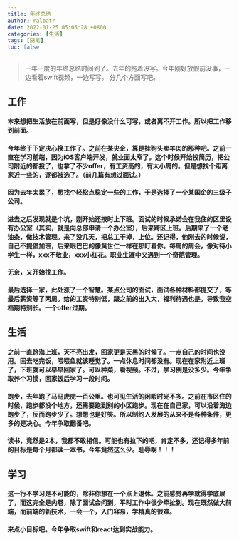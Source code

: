 ```yaml
---
title: 年终总结
author: ralbatr
date: 2022-01-25 05:05:28 +0800
categories: [生活]
tags: [随笔]
toc: false
---
```


> 一年一度的年终总结时间到了。去年的拖着没写。今年刚好放假前没事，一边看着swift视频，一边写写。
    分几个方面写吧。

## 工作
#### 本来想把生活放在前面写，但是好像没什么可写，或者离不开工作。所以把工作移到前面。
#### 今年终于下定决心换工作了。之前在某央企，算是挂狗头卖羊肉的那种吧。之前一直在学习前端，因为iOS客户端开发，就业面太窄了。这个时候开始投简历，把公司附近的都投了，也拿了不少offer，有工资高的，有大小周的。但是想找个距离家近一些的，逐都被选了。（前几篇有想过面试。）
#### 因为去年太累了，想找个轻松点稳定一些的工作，于是选择了一个某国企的三级子公司。
#### 进去之后发现就是个坑，刚开始还按时上下班。面试的时候承诺会在我住的区里设有办公室（其实，就是向总部申请一个办公室），后来跨区上班。后期来了一个老油条，做技术管理。来了没几天，把总工干掉，上位。还记得，他刚去的时候说，自己不提倡加班，后来眼巴巴的像黄世仁一样在那盯着你。每周的周会，像对待小学生一样，xxx不敬业，xxx小红花。职业生涯中又遇到一个奇葩管理。
#### 无奈，又开始找工作。
#### 最后选择一家，此处涨了一个智慧。某点公司的面试，面试各种材料都提交了，等最后薪资等了两周。给的工资特别低，跟之前的出入大，福利待遇也是。导致我空档期特别长。一个offer过期。   

## 生活
#### 之前一直跨海上班，天不亮出发，回家更是天黑的时候了。一点自己的时间也没用。回去吃完饭，喂喂鱼就该睡觉了。一点休息时间都没有。现在在家附近上班了，下班就可以早早回家了。可以种菜，看视频。不过，学习倒是没多少。今年争取养个习惯，回家饭后学习一段时间。
#### 跑步，去年跑了马马虎虎一百公里。也可见生活的闲暇时光不多。之前在市区住的时候，跑步都没个地方，还需要跑到别的小区跑步。现在在自己家，可以沿着海边跑步了，反而跑步少了。想想也是好笑。所以制约人发展的从来不是各种条件，更多的是决心。今年争取翻番吧。
#### 读书，竟然是2本，我都不敢相信。可能也有拉下的吧，肯定不多，还记得多年前的目标是每个月都读一本书，今年竟然这么少。耻辱啊！！！

## 学习
#### 这一行不学习是不可能的，除非你想在一个点上退休。之前感觉再学就得学底层了，而这完全是内卷，除了面试会问到，平时工作中很少牵扯到。现在既然做大前端，而前端的新技术，一会一个，入门容易，学精真的很难。
#### 来点小目标吧。今年争取swift和react达到实战能力。